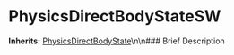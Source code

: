 #  PhysicsDirectBodyStateSW  
**Inherits:** [PhysicsDirectBodyState](class_physicsdirectbodystate)\\n\\n###  Brief Description  

